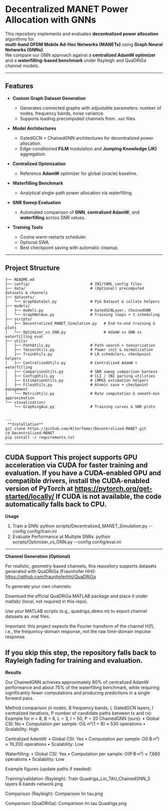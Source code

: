 # Decentralized MANET Power Allocation with GNNs

This repository implements and evaluates **decentralized power allocation** algorithms for  
**multi-band OFDM Mobile Ad-Hoc Networks (MANETs)** using **Graph Neural Networks (GNNs)**.  
We compare our GNN approach against a **centralized AdamW optimizer** and a **waterfilling-based benchmark** under Rayleigh and QuaDRiGa channel models.

---

## Features

- **Custom Graph Dataset Generation**  
  - Generates connected graphs with adjustable parameters: number of nodes, frequency bands, noise variance.  
  - Supports loading precomputed channels from `.mat` files.

- **Model Architectures**  
  - GatedGCN + ChainedGNN architectures for decentralized power allocation.  
  - Edge-conditioned **FiLM** modulation and **Jumping Knowledge (JK)** aggregation.

- **Centralized Optimization**  
  - Reference **AdamW** optimizer for global (oracle) baseline.

- **Waterfilling Benchmark**  
  - Analytical single-path power allocation via waterfilling.

- **SNR Sweep Evaluation**  
  - Automated comparison of **GNN**, **centralized AdamW**, and **waterfilling** across SNR values.

- **Training Tools**  
  - Cosine warm restarts scheduler.  
  - Optional SWA.  
  - Best checkpoint saving with automatic cleanup.

---

## Project Structure

```text
├── README.md
├── config/                           # INI/YAML config files
├── data/                             # (Optional) precomputed datasets & channels
├── datasets/
│   └── GraphDataSet.py               # PyG Dataset & collate helpers
├── models/
│   ├── models.py                     # GatedGCNLayer, ChainedGNN
│   └── GraphNetAux.py                # Training loops + τ scheduling
├── scripts/
│   ├── Decentralized_MANET_Simulation.py   # End-to-end training & plots
│   └── Optimizer_vs_GNN.py                 # AdamW vs GNN vs waterfilling eval
├── utils/
│   ├── PathUtils.py                  # Path search + tensorization
│   ├── TensorUtils.py                # Power init & normalization
│   ├── TrainUtils.py                 # LR schedulers, checkpoint helpers
│   ├── CentralizedUtils.py           # Centralized AdamW + waterfilling
│   ├── ComparisonUtils.py            # SNR sweep comparison harness
│   ├── ConfigUtils.py                # CLI / INI parsing utilities
│   ├── EstimationUtils.py            # LMMSE estimation helpers
│   ├── FilesUtils.py                 # Atomic save + checkpoint management
│   └── MetricUtils.py                # Rate computation & smooth-min approximation
└── visualization/
    └── GraphingAux.py                # Training curves & SNR plots


---
 **Installation** 
git clone https://github.com/AlterTomer/Decentralized-MANET.git
cd Decentralized-MANET
pip install -r requirements.txt

```
---
**CUDA Support**
This project supports GPU acceleration via CUDA for faster training and evaluation.
If you have a CUDA-enabled GPU and compatible drivers, install the CUDA-enabled version of PyTorch at
https://pytorch.org/get-started/locally/
If CUDA is not available, the code automatically falls back to CPU.
---
**Usage**
1) Train a GNN: python scripts/Decentralized_MANET_Simulation.py --config config/train.ini
2) Evaluate Performance at Multiple SNRs: python scripts/Optimizer_vs_GNN.py --config config/eval.ini
---
**Channel Generation (Optional)**

For realistic, geometry-based channels, this repository supports datasets generated with QuaDRiGa (Fraunhofer HHI):
https://github.com/fraunhoferhhi/QuaDRiGa

To generate your own channels:

Download the official QuaDRiGa MATLAB package and place it under matlab/ (local, not required in this repo).

Use your MATLAB scripts (e.g., quadriga_demo.m) to export channel datasets as .mat files.

Important: this project expects the Fourier transform of the channel H(f), i.e., the frequency-domain response, not the raw time-domain impulse response.

If you skip this step, the repository falls back to Rayleigh fading for training and evaluation.
---
**Results**

Our ChainedGNN achieves approximately 80% of centralized AdamW performance and about 75% of the waterfilling benchmark, while requiring significantly fewer computations and producing predictions in a single forward pass.

Method comparison (n nodes, B frequency bands, L GatedGCN layers, I centralized iterations, P number of candidate paths between tx and rx):
Example for n = 8, B = 6, L = 3, I = 50, P = 20 
ChainedGNN (ours):
• Global CSI: No
• Computation per sample: O(L·n²(1 + B) ≈ 530 operations
• Scalability: High

Centralized AdamW:
• Global CSI: Yes
• Computation per sample: O(I·B·n²) ≈ 19,200 operations
• Scalability: Low

Waterfilling:
• Global CSI: Yes
• Computation per sample: O(P·B·n²) ≈ 7,680 operations
• Scalability: Low

Example figures (update paths if needed):

Training/validation (Rayleigh):
Train Quadriga_Lin_TAU_ChainedGNN_3 layers 6 bands network.png

Comparison (Rayleigh):
Comparison lin tau.png

Comparison (QuaDRiGa):
Comparison lin tau Quadriga.png
